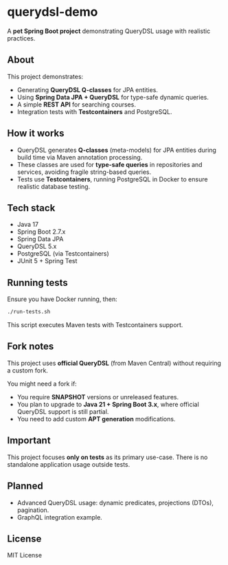 # querydsl-demo

A **pet Spring Boot project** demonstrating QueryDSL usage with realistic practices.

## About

This project demonstrates:

- Generating **QueryDSL Q-classes** for JPA entities.
- Using **Spring Data JPA + QueryDSL** for type-safe dynamic queries.
- A simple **REST API** for searching courses.
- Integration tests with **Testcontainers** and PostgreSQL.

## How it works

- QueryDSL generates **Q-classes** (meta-models) for JPA entities during build time via Maven annotation processing.
- These classes are used for **type-safe queries** in repositories and services, avoiding fragile string-based queries.
- Tests use **Testcontainers**, running PostgreSQL in Docker to ensure realistic database testing.

## Tech stack

- Java 17
- Spring Boot 2.7.x
- Spring Data JPA
- QueryDSL 5.x
- PostgreSQL (via Testcontainers)
- JUnit 5 + Spring Test

## Running tests

Ensure you have Docker running, then:

```bash
./run-tests.sh
```

This script executes Maven tests with Testcontainers support.

## Fork notes

This project uses **official QueryDSL** (from Maven Central) without requiring a custom fork.

You might need a fork if:

- You require **SNAPSHOT** versions or unreleased features.
- You plan to upgrade to **Java 21 + Spring Boot 3.x**, where official QueryDSL support is still partial.
- You need to add custom **APT generation** modifications.

## Important

This project focuses **only on tests** as its primary use-case. There is no standalone application usage outside tests.

## Planned

- Advanced QueryDSL usage: dynamic predicates, projections (DTOs), pagination.
- GraphQL integration example.

## License
MIT License

